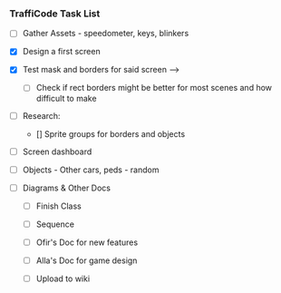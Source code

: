 ### TraffiCode Task List

- [ ] Gather Assets - speedometer, keys, blinkers

- [X] Design a first screen
- [X] Test mask and borders for said screen --> 
    - [ ] Check if rect borders might be better for most scenes and how difficult to make

- [ ] Research: 
    - [] Sprite groups for borders and objects 

- [ ] Screen dashboard

- [ ] Objects - Other cars, peds - random

- [ ] Diagrams & Other Docs
     - [ ] Finish Class
     - [ ] Sequence
     - [ ] Ofir's Doc for new features
     - [ ] Alla's Doc for game design
     - [ ] Upload to wiki



